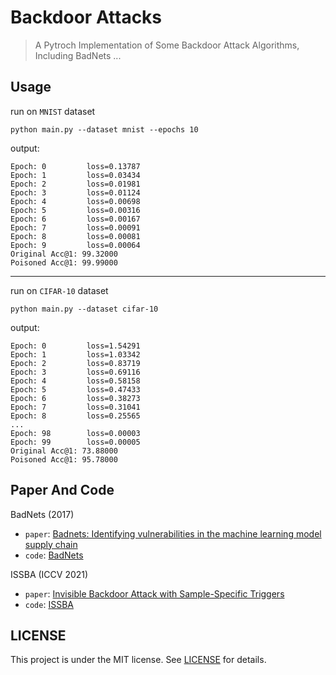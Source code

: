 # Backdoor Attacks
> A Pytroch Implementation of Some Backdoor Attack Algorithms, Including BadNets ...

## Usage

run on `MNIST` dataset
```
python main.py --dataset mnist --epochs 10
```

output:
```
Epoch: 0         loss=0.13787
Epoch: 1         loss=0.03434
Epoch: 2         loss=0.01981
Epoch: 3         loss=0.01124
Epoch: 4         loss=0.00698
Epoch: 5         loss=0.00316
Epoch: 6         loss=0.00167
Epoch: 7         loss=0.00091
Epoch: 8         loss=0.00081
Epoch: 9         loss=0.00064
Original Acc@1: 99.32000
Poisoned Acc@1: 99.99000
```

---

run on `CIFAR-10` dataset
```
python main.py --dataset cifar-10
```

output:
```
Epoch: 0         loss=1.54291
Epoch: 1         loss=1.03342
Epoch: 2         loss=0.83719
Epoch: 3         loss=0.69116
Epoch: 4         loss=0.58158
Epoch: 5         loss=0.47433
Epoch: 6         loss=0.38273
Epoch: 7         loss=0.31041
Epoch: 8         loss=0.25565
...
Epoch: 98        loss=0.00003
Epoch: 99        loss=0.00005
Original Acc@1: 73.88000
Poisoned Acc@1: 95.78000
```

## Paper And Code
BadNets (2017)
- `paper`: [Badnets: Identifying vulnerabilities in the machine learning model supply chain](https://arxiv.org/abs/1708.06733)
- `code`: [BadNets](https://github.com/Kooscii/BadNets)

ISSBA (ICCV 2021)
- `paper`: [Invisible Backdoor Attack with Sample-Specific Triggers
](http://openaccess.thecvf.com/content/ICCV2021/html/Li_Invisible_Backdoor_Attack_With_Sample-Specific_Triggers_ICCV_2021_paper.html)
- `code`: [ISSBA](https://github.com/yuezunli/ISSBA)

## LICENSE
This project is under the MIT license. See [LICENSE](LICENSE) for details.
